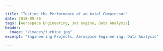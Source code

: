 ```yaml
---

title: "Testing the Performance of an Axial Compressor"
date: 2018-05-26
tags: [Aerospace Engineering, Jet engine, Data Analysis]
header:
  image: "/images/turbine.jpg"
excerpt: "Engineering Projects, Aerospace Engineering, Data Analysis"

---
```

